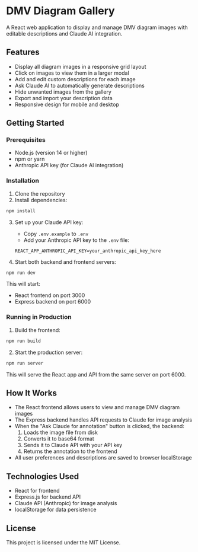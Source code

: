 # DMV Diagram Gallery

A React web application to display and manage DMV diagram images with editable descriptions and Claude AI integration.

## Features

- Display all diagram images in a responsive grid layout
- Click on images to view them in a larger modal
- Add and edit custom descriptions for each image
- Ask Claude AI to automatically generate descriptions
- Hide unwanted images from the gallery
- Export and import your description data
- Responsive design for mobile and desktop

## Getting Started

### Prerequisites

- Node.js (version 14 or higher)
- npm or yarn
- Anthropic API key (for Claude AI integration)

### Installation

1. Clone the repository
2. Install dependencies:
```bash
npm install
```

3. Set up your Claude API key:
   - Copy `.env.example` to `.env`
   - Add your Anthropic API key to the `.env` file:
   ```
   REACT_APP_ANTHROPIC_API_KEY=your_anthropic_api_key_here
   ```

4. Start both backend and frontend servers:
```bash
npm run dev
```

This will start:
- React frontend on port 3000
- Express backend on port 6000

### Running in Production

1. Build the frontend:
```bash
npm run build
```

2. Start the production server:
```bash
npm run server
```

This will serve the React app and API from the same server on port 6000.

## How It Works

- The React frontend allows users to view and manage DMV diagram images
- The Express backend handles API requests to Claude for image analysis
- When the "Ask Claude for annotation" button is clicked, the backend:
  1. Loads the image file from disk
  2. Converts it to base64 format
  3. Sends it to Claude API with your API key
  4. Returns the annotation to the frontend
- All user preferences and descriptions are saved to browser localStorage

## Technologies Used

- React for frontend
- Express.js for backend API
- Claude API (Anthropic) for image analysis
- localStorage for data persistence

## License

This project is licensed under the MIT License.